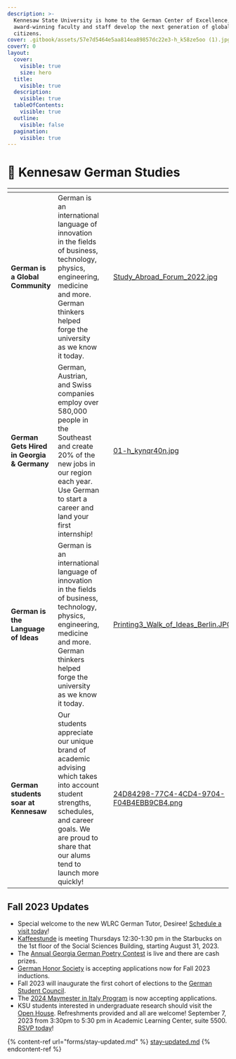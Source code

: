 ```yaml
---
description: >-
  Kennesaw State University is home to the German Center of Excellence, where
  award-winning faculty and staff develop the next generation of global
  citizens.
cover: .gitbook/assets/57e7d5464e5aa814ea89857dc22e3-h_k58ze5oo (1).jpg
coverY: 0
layout:
  cover:
    visible: true
    size: hero
  title:
    visible: true
  description:
    visible: true
  tableOfContents:
    visible: true
  outline:
    visible: false
  pagination:
    visible: true
---
```


# 🦉 Kennesaw German Studies

<table data-card-size="large" data-view="cards" data-full-width="false"><thead><tr><th></th><th></th><th data-hidden></th><th data-hidden data-card-cover data-type="files"></th><th data-hidden data-card-target data-type="content-ref"></th></tr></thead><tbody><tr><td><strong>German is a Global Community</strong></td><td>German is an international language of innovation in the fields of business, technology, physics, engineering, medicine and more. German thinkers helped forge the university as we know it today.</td><td></td><td><a href=".gitbook/assets/Study_Abroad_Forum_2022.jpg">Study_Abroad_Forum_2022.jpg</a></td><td><a href="explore/study-abroad/">study-abroad</a></td></tr><tr><td><strong>German Gets Hired in Georgia &#x26; Germany</strong></td><td>German, Austrian, and Swiss companies employ over 580,000 people in the Southeast and create 20% of the new jobs in our region each year. Use German to start a career and land your first internship!</td><td></td><td><a href=".gitbook/assets/01-h_kynqr40n.jpg">01-h_kynqr40n.jpg</a></td><td><a href="work/internships-germany.md">internships-germany.md</a></td></tr><tr><td><strong>German is the Language of Ideas</strong></td><td>German is an international language of innovation in the fields of business, technology, physics, engineering, medicine and more. German thinkers helped forge the university as we know it today.</td><td></td><td><a href=".gitbook/assets/Printing3_Walk_of_Ideas_Berlin.JPG">Printing3_Walk_of_Ideas_Berlin.JPG</a></td><td><a href="explore/conversation-and-pop-culture.md">conversation-and-pop-culture.md</a></td></tr><tr><td><strong>German students soar at Kennesaw</strong></td><td>Our students appreciate our unique brand of academic advising which takes into account student strengths, schedules, and career goals. We are proud to share that our alums tend to launch more quickly!</td><td></td><td><a href=".gitbook/assets/24D84298-77C4-4CD4-9704-F04B4EBB9CB4.png">24D84298-77C4-4CD4-9704-F04B4EBB9CB4.png</a></td><td><a href="learn/academic-advising.md">academic-advising.md</a></td></tr></tbody></table>

## Fall 2023 Updates

* Special welcome to the new WLRC German Tutor, Desiree! [Schedule a visit today](explore/conversation-and-pop-culture.md)!
* [Kaffeestunde](explore/conversation-and-pop-culture.md) is meeting Thursdays 12:30-1:30 pm in the Starbucks on the 1st floor of the Social Sciences Building, starting August 31, 2023.
* The [Annual Georgia German Poetry Contest](events/poetry-contest.md) is live and there are cash prizes.
* [German Honor Society](explore/german-honor-society.md) is accepting applications now for Fall 2023 inductions.
* Fall 2023 will inaugurate the first cohort of elections to the [German Student Council](explore/student-council.md).
* The [2024 Maymester in Italy Program](https://kennesaw.studioabroad.com/index.cfm?FuseAction=Programs.ViewProgramAngular\&id=10426) is now accepting applications.
* KSU students interested in undergraduate research should visit the [Open House](https://research.kennesaw.edu/our/open-house.php). Refreshments provided and all are welcome! September 7, 2023 from 3:30pm to 5:30 pm in Academic Learning Center, suite 5500. [RSVP today](https://forms.office.com/Pages/ResponsePage.aspx?id=5W7yRTTxnkO8k-bH4z1hwhdLywYqCMxNoBO3FAtCMJZUNlJRQkhFTzI2MzdPV1RSSktKR1pYQldSUyQlQCN0PWcu)!

{% content-ref url="forms/stay-updated.md" %}
[stay-updated.md](forms/stay-updated.md)
{% endcontent-ref %}
